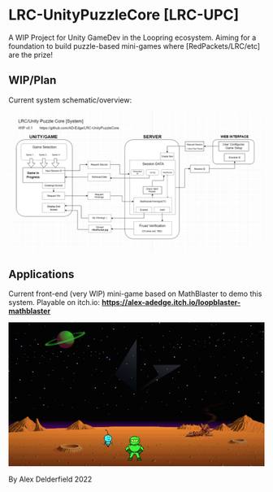 # LRC-UnityPuzzleCore [LRC-UPC]
A WIP Project for Unity GameDev in the Loopring ecosystem. 
Aiming for a foundation to build puzzle-based mini-games where [RedPackets/LRC/etc] are the prize!

## WIP/Plan
Current system schematic/overview:

![currentplan](images/schematic_01.png)

## Applications
Current front-end (very WIP) mini-game based on MathBlaster to demo this system.
Playable on itch.io: 
**https://alex-adedge.itch.io/loopblaster-mathblaster**

![nostalgia](images/screen01.png)

By Alex Delderfield 2022
